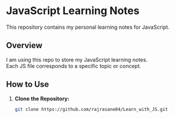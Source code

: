 # JavaScript Learning Notes

This repository contains my personal learning notes for JavaScript.

## Overview

I am using this repo to store my JavaScript learning notes. <br> Each JS file corresponds to a specific topic or concept.

## How to Use

1. **Clone the Repository:**
   ```bash
   git clone https://github.com/rajrasane04/Learn_with_JS.git
